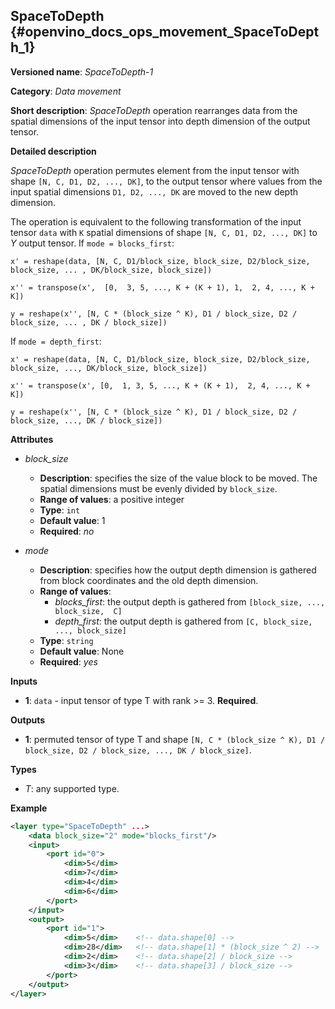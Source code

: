 ## SpaceToDepth <a name="SpaceToDepth"></a> {#openvino_docs_ops_movement_SpaceToDepth_1}

**Versioned name**: *SpaceToDepth-1*

**Category**: *Data movement*

**Short description**: *SpaceToDepth* operation rearranges data from the spatial dimensions of the input tensor into depth dimension of the output tensor.


**Detailed description**

*SpaceToDepth* operation permutes element from the input tensor with shape `[N, C, D1, D2, ..., DK]`, to the output tensor where values from the input spatial dimensions `D1, D2, ..., DK` are moved to the new depth dimension.

The operation is equivalent to the following transformation of the input tensor `data` with `K` spatial dimensions of shape `[N, C, D1, D2, ..., DK]` to *Y* output tensor. If `mode = blocks_first`:

    x' = reshape(data, [N, C, D1/block_size, block_size, D2/block_size, block_size, ... , DK/block_size, block_size])

    x'' = transpose(x',  [0,  3, 5, ..., K + (K + 1), 1,  2, 4, ..., K + K])

    y = reshape(x'', [N, C * (block_size ^ K), D1 / block_size, D2 / block_size, ... , DK / block_size])

If `mode = depth_first`:

    x' = reshape(data, [N, C, D1/block_size, block_size, D2/block_size, block_size, ..., DK/block_size, block_size])

    x'' = transpose(x', [0,  1, 3, 5, ..., K + (K + 1),  2, 4, ..., K + K])

    y = reshape(x'', [N, C * (block_size ^ K), D1 / block_size, D2 / block_size, ..., DK / block_size])

**Attributes**

* *block_size*

  * **Description**: specifies the size of the value block to be moved. The spatial dimensions must be evenly divided by `block_size`.
  * **Range of values**: a positive integer
  * **Type**: `int`
  * **Default value**: 1
  * **Required**: *no*

* *mode*

  * **Description**: specifies how the output depth dimension is gathered from block coordinates and the old depth dimension.
  * **Range of values**:
    * *blocks_first*: the output depth is gathered from `[block_size, ..., block_size,  C]`
    * *depth_first*: the output depth is gathered from `[C, block_size, ..., block_size]`
  * **Type**: `string`
  * **Default value**: None
  * **Required**: *yes*

**Inputs**

*   **1**: `data` - input tensor of type T with rank >= 3. **Required**.

**Outputs**

*   **1**: permuted tensor of type T and shape `[N, C * (block_size ^ K), D1 / block_size, D2 / block_size, ..., DK / block_size]`.

**Types**

* *T*: any supported type.

**Example**

```xml
<layer type="SpaceToDepth" ...>
    <data block_size="2" mode="blocks_first"/>
    <input>
        <port id="0">
            <dim>5</dim>
            <dim>7</dim>
            <dim>4</dim>
            <dim>6</dim>
        </port>
    </input>
    <output>
        <port id="1">
            <dim>5</dim>    <!-- data.shape[0] -->
            <dim>28</dim>   <!-- data.shape[1] * (block_size ^ 2) -->
            <dim>2</dim>    <!-- data.shape[2] / block_size -->
            <dim>3</dim>    <!-- data.shape[3] / block_size -->
        </port>
    </output>
</layer>
```
